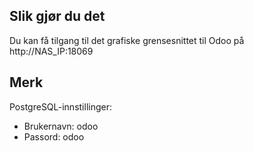 ## Slik gjør du det 
Du kan få tilgang til det grafiske grensesnittet til Odoo på http://NAS_IP:18069

## Merk
PostgreSQL-innstillinger:

- Brukernavn: odoo
- Passord: odoo
